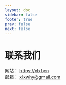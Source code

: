 ```yaml
---
layout: doc
sidebar: false
footer: true
prev: false
next: false 
---
```



# 联系我们

网站： https://xlxf.cn   
邮箱： xlxwhy@gmail.com   























